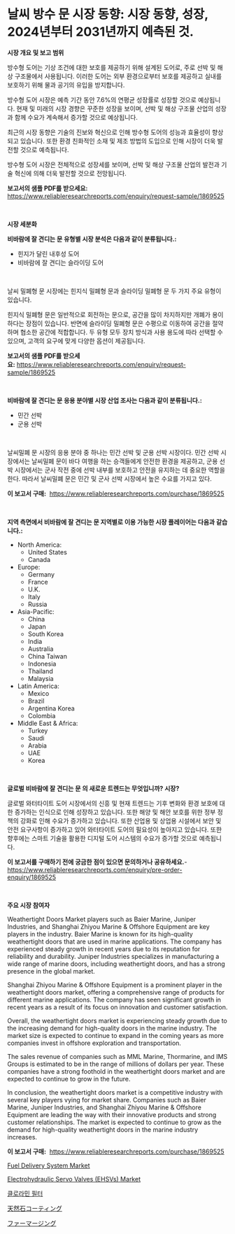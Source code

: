 <p><h1>날씨 방수 문 시장 동향: 시장 동향, 성장, 2024년부터 2031년까지 예측된 것.</h1></p><p><strong>시장 개요 및 보고 범위</strong></p>
<p><p>방수형 도어는 기상 조건에 대한 보호를 제공하기 위해 설계된 도어로, 주로 선박 및 해상 구조물에서 사용됩니다. 이러한 도어는 외부 환경으로부터 보호를 제공하고 실내를 보호하기 위해 물과 공기의 유입을 방지합니다.</p><p>방수형 도어 시장은 예측 기간 동안 7.6%의 연평균 성장률로 성장할 것으로 예상됩니다. 현재 및 미래의 시장 경향은 꾸준한 성장을 보이며, 선박 및 해상 구조물 산업의 성장과 함께 수요가 계속해서 증가할 것으로 예상됩니다.</p><p>최근의 시장 동향은 기술의 진보와 혁신으로 인해 방수형 도어의 성능과 효율성이 향상되고 있습니다. 또한 환경 친화적인 소재 및 제조 방법의 도입으로 인해 시장이 더욱 발전할 것으로 예측됩니다.</p><p>방수형 도어 시장은 전체적으로 성장세를 보이며, 선박 및 해상 구조물 산업의 발전과 기술 혁신에 의해 더욱 발전할 것으로 전망됩니다.</p></p>
<p><strong>보고서의 샘플 PDF를 받으세요:</strong> <a href="https://www.reliableresearchreports.com/enquiry/request-sample/1869525">https://www.reliableresearchreports.com/enquiry/request-sample/1869525</a></p>
<p>&nbsp;</p>
<p><strong>시장 세분화</strong></p>
<p><strong>비바람에 잘 견디는 문 유형별 시장 분석은 다음과 같이 분류됩니다.:</strong></p>
<p><ul><li>힌지가 달린 내후성 도어</li><li>비바람에 잘 견디는 슬라이딩 도어</li></ul></p>
<p>&nbsp;</p>
<p><p>날씨 밀폐형 문 시장에는 힌지식 밀폐형 문과 슬라이딩 밀폐형 문 두 가지 주요 유형이 있습니다. </p><p>힌지식 밀폐형 문은 일반적으로 회전하는 문으로, 공간을 많이 차지하지만 개폐가 용이하다는 장점이 있습니다. 반면에 슬라이딩 밀폐형 문은 수평으로 이동하여 공간을 절약하며 협소한 공간에 적합합니다. 두 유형 모두 장치 방식과 사용 용도에 따라 선택할 수 있으며, 고객의 요구에 맞게 다양한 옵션이 제공됩니다.</p></p>
<p><strong>보고서의 샘플 PDF를 받으세요:</strong>&nbsp;<a href="https://www.reliableresearchreports.com/enquiry/request-sample/1869525">https://www.reliableresearchreports.com/enquiry/request-sample/1869525</a></p>
<p>&nbsp;</p>
<p><strong> 비바람에 잘 견디는 문 응용 분야별 시장 산업 조사는 다음과 같이 분류됩니다.:</strong></p>
<p><ul><li>민간 선박</li><li>군용 선박</li></ul></p>
<p>&nbsp;</p>
<p><p>날씨밀폐 문 시장의 응용 분야 중 하나는 민간 선박 및 군용 선박 시장이다. 민간 선박 시장에서는 날씨밀폐 문이 바다 여행을 하는 승객들에게 안전한 환경을 제공하고, 군용 선박 시장에서는 군사 작전 중에 선박 내부를 보호하고 안전을 유지하는 데 중요한 역할을 한다. 따라서 날씨밀폐 문은 민간 및 군사 선박 시장에서 높은 수요를 가지고 있다.</p></p>
<p><strong>이 보고서 구매:</strong>&nbsp; <a href="https://www.reliableresearchreports.com/purchase/1869525">https://www.reliableresearchreports.com/purchase/1869525</a></p>
<p>&nbsp;</p>
<p><strong>지역 측면에서 비바람에 잘 견디는 문 지역별로 이용 가능한 시장 플레이어는 다음과 같습니다.:</strong></p>
<p><ul>
    <li>
        North America:
        <ul>
            <li>United States</li>
            <li>Canada</li>
        </ul>
    </li>
    <li>
        Europe:
        <ul>
            <li>Germany</li>
            <li>France</li>
            <li>U.K.</li>
            <li>Italy</li>
            <li>Russia</li>
        </ul>
    </li>
    <li>
        Asia-Pacific:
        <ul>
            <li>China</li>
            <li>Japan</li>
            <li>South Korea</li>
            <li>India</li>
            <li>Australia</li>
            <li>China Taiwan</li>
            <li>Indonesia</li>
            <li>Thailand</li>
            <li>Malaysia</li>
        </ul>
    </li>
    <li>
        Latin America:
        <ul>
            <li>Mexico</li>
            <li>Brazil</li>
            <li>Argentina Korea</li>
            <li>Colombia</li>
        </ul>
    </li>
    <li>
        Middle East & Africa:
        <ul>
            <li>Turkey</li>
            <li>Saudi</li>
            <li>Arabia</li>
            <li>UAE</li>
            <li>Korea</li>
        </ul>
    </li>
    </ul></p>
<p>&nbsp;</p>
<p><strong>글로벌 비바람에 잘 견디는 문 의 새로운 트렌드는 무엇입니까? 시장?</strong></p>
<p><p>글로벌 와터타이트 도어 시장에서의 신흥 및 현재 트렌드는 기후 변화와 환경 보호에 대한 증가하는 인식으로 인해 성장하고 있습니다. 또한 해양 및 해안 보호를 위한 정부 정책의 강화로 인해 수요가 증가하고 있습니다. 또한 산업용 및 상업용 시설에서 보안 및 안전 요구사항이 증가하고 있어 와터타이트 도어의 필요성이 높아지고 있습니다. 또한 향후에는 스마트 기술을 활용한 디지털 도어 시스템의 수요가 증가할 것으로 예측됩니다.</p></p>
<p><strong>이 보고서를 구매하기 전에 궁금한 점이 있으면 문의하거나 공유하세요.</strong>- <a href="https://www.reliableresearchreports.com/enquiry/pre-order-enquiry/1869525">https://www.reliableresearchreports.com/enquiry/pre-order-enquiry/1869525</a></p>
<p>&nbsp;</p>
<p><strong>주요 시장 참여자</strong></p>
<p><p>Weathertight Doors Market players such as Baier Marine, Juniper Industries, and Shanghai Zhiyou Marine & Offshore Equipment are key players in the industry. Baier Marine is known for its high-quality weathertight doors that are used in marine applications. The company has experienced steady growth in recent years due to its reputation for reliability and durability. Juniper Industries specializes in manufacturing a wide range of marine doors, including weathertight doors, and has a strong presence in the global market.</p><p>Shanghai Zhiyou Marine & Offshore Equipment is a prominent player in the weathertight doors market, offering a comprehensive range of products for different marine applications. The company has seen significant growth in recent years as a result of its focus on innovation and customer satisfaction.</p><p>Overall, the weathertight doors market is experiencing steady growth due to the increasing demand for high-quality doors in the marine industry. The market size is expected to continue to expand in the coming years as more companies invest in offshore exploration and transportation.</p><p>The sales revenue of companies such as MML Marine, Thormarine, and IMS Groups is estimated to be in the range of millions of dollars per year. These companies have a strong foothold in the weathertight doors market and are expected to continue to grow in the future.</p><p>In conclusion, the weathertight doors market is a competitive industry with several key players vying for market share. Companies such as Baier Marine, Juniper Industries, and Shanghai Zhiyou Marine & Offshore Equipment are leading the way with their innovative products and strong customer relationships. The market is expected to continue to grow as the demand for high-quality weathertight doors in the marine industry increases.</p></p>
<p><strong>이 보고서 구매:</strong>&nbsp;&nbsp;<a href="https://www.reliableresearchreports.com/purchase/1869525">https://www.reliableresearchreports.com/purchase/1869525</a></p>
<p><p><a href="https://shimmer-gardenia-37a.notion.site/Fuel-Delivery-System-Market-Size-Share-Trends-Analysis-Report-By-Application-Regional-Outlook-C-919c63c2f2d14afea644e438e17d5416">Fuel Delivery System Market</a></p><p><a href="https://issuu.com/reportprime-2/docs/electrohydraulic-servo-valves-ehsvs-market-size-20">Electrohydraulic Servo Valves (EHSVs) Market</a></p><p><a href="https://medium.com/@stanleylyittle554467/%EC%97%BC%EC%86%8C%EC%95%84%EB%AF%BC-%ED%95%84%ED%84%B0-%EC%8B%9C%EC%9E%A5-%EB%B6%84%EC%84%9D-%EB%B0%8F-%ED%81%AC%EA%B8%B0-%EC%98%88%EC%B8%A1%EC%9D%80-2024%EB%85%84%EB%B6%80%ED%84%B0-2031%EB%85%84%EA%B9%8C%EC%A7%80%EC%9D%98-%EA%B8%B0%EA%B0%84%EC%9D%84-%EB%8C%80%EC%83%81%EC%9C%BC%EB%A1%9C-%ED%95%A9%EB%8B%88%EB%8B%A4-183254f565b8">클로라민 필터</a></p><p><a href="https://github.com/mohamedbakry57/Market-Research-Report-List-3/blob/main/39110453760.md">天然石コーティング</a></p><p><a href="https://medium.com/@gregoriookeefe2023/%E3%83%95%E3%82%A1%E3%83%BC%E3%83%9E%E3%83%BC%E3%82%B8%E3%83%B3%E3%82%B0%E5%B8%82%E5%A0%B4-2031%E5%B9%B4%E3%81%BE%E3%81%A7%E3%81%AE%E3%83%88%E3%83%AC%E3%83%B3%E3%83%89-%E4%BA%88%E6%B8%AC-%E3%81%8A%E3%82%88%E3%81%B3%E7%AB%B6%E4%BA%89%E5%88%86%E6%9E%90-4e574953d1a9">ファーマージング</a></p></p>
